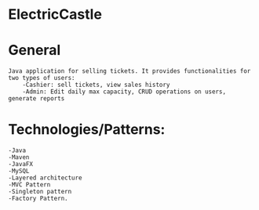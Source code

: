 # ElectricCastle

# General
	Java application for selling tickets. It provides functionalities for two types of users:
		-Cashier: sell tickets, view sales history
		-Admin: Edit daily max capacity, CRUD operations on users, generate reports
# Technologies/Patterns:
	-Java
	-Maven
	-JavaFX
	-MySQL
	-Layered architecture
	-MVC Pattern
	-Singleton pattern
	-Factory Pattern.


